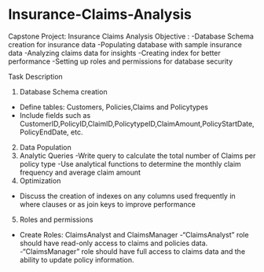 # Insurance-Claims-Analysis

Capstone Project: Insurance Claims Analysis
Objective :
-Database Schema creation for insurance data
-Populating database with sample insurance data
-Analyzing claims data for insights
-Creating index for better performance
-Setting up roles and permissions for database security

Task Description
1.	Database Schema creation
-	Define tables: Customers, Policies,Claims and Policytypes
-	Include fields such as CustomerID,PolicyID,ClaimID,PolicytypeID,ClaimAmount,PolicyStartDate,PolicyEndDate, etc.
2.	Data Population
3.	Analytic Queries
-Write query to calculate the total number of Claims per policy type
-Use analytical functions to determine the monthly claim frequency and average claim amount
4. Optimization
- Discuss the creation of indexes on any columns used frequently in where clauses or as join keys to improve performance
5. Roles and permissions
- Create Roles: ClaimsAnalyst and ClaimsManager
-“ClaimsAnalyst” role should have read-only access to claims and policies data.
-“ClaimsManager” role should have full access to claims data and the ability to update policy information.

